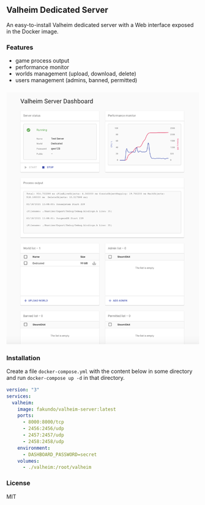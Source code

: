 ## Valheim Dedicated Server

An easy-to-install Valheim dedicated server with a Web interface exposed in the Docker image.

### Features

- game process output
- performance monitor
- worlds management (upload, download, delete)
- users management (admins, banned, permitted)

###

![Screenshot](/screenshot.png "Screenshot")

### Installation

Create a file `docker-compose.yml` with the content below in some directory and run `docker-compose up -d` in that directory.

```yaml
version: "3"
services:
  valheim:
    image: fakundo/valheim-server:latest
    ports:
      - 8000:8000/tcp
      - 2456:2456/udp
      - 2457:2457/udp
      - 2458:2458/udp
    environment:
      - DASHBOARD_PASSWORD=secret
    volumes:
      - ./valheim:/root/valheim
```

### License

MIT
